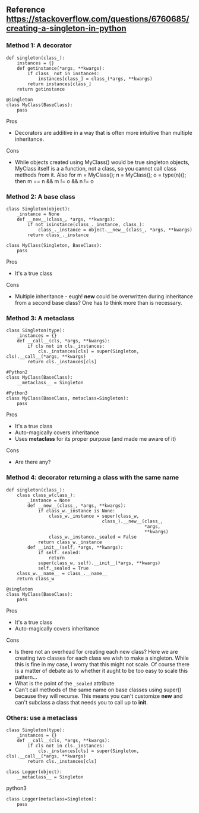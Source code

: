 ## Reference https://stackoverflow.com/questions/6760685/creating-a-singleton-in-python

### Method 1: A decorator
```
def singleton(class_):
    instances = {}
    def getinstance(*args, **kwargs):
        if class_ not in instances:
            instances[class_] = class_(*args, **kwargs)
        return instances[class_]
    return getinstance

@singleton
class MyClass(BaseClass):
    pass
```

Pros
* Decorators are additive in a way that is often more intuitive than multiple inheritance.

Cons
* While objects created using MyClass() would be true singleton objects, MyClass itself is a a function, not a class, so you cannot call class methods from it. Also for m = MyClass(); n = MyClass(); o = type(n)(); then m == n && m != o && n != o


### Method 2: A base class
```
class Singleton(object):
    _instance = None
    def __new__(class_, *args, **kwargs):
        if not isinstance(class_._instance, class_):
            class_._instance = object.__new__(class_, *args, **kwargs)
        return class_._instance

class MyClass(Singleton, BaseClass):
    pass
```

Pros
* It's a true class

Cons
* Multiple inheritance - eugh! __new__ could be overwritten during inheritance from a second base class? One has to think more than is necessary.


### Method 3: A metaclass
```
class Singleton(type):
    _instances = {}
    def __call__(cls, *args, **kwargs):
        if cls not in cls._instances:
            cls._instances[cls] = super(Singleton, cls).__call__(*args, **kwargs)
        return cls._instances[cls]

#Python2
class MyClass(BaseClass):
    __metaclass__ = Singleton

#Python3
class MyClass(BaseClass, metaclass=Singleton):
    pass
```

Pros
* It's a true class
* Auto-magically covers inheritance
* Uses __metaclass__ for its proper purpose (and made me aware of it)

Cons
* Are there any?


### Method 4: decorator returning a class with the same name
```
def singleton(class_):
    class class_w(class_):
        _instance = None
        def __new__(class_, *args, **kwargs):
            if class_w._instance is None:
                class_w._instance = super(class_w,
                                    class_).__new__(class_,
                                                    *args,
                                                    **kwargs)
                class_w._instance._sealed = False
            return class_w._instance
        def __init__(self, *args, **kwargs):
            if self._sealed:
                return
            super(class_w, self).__init__(*args, **kwargs)
            self._sealed = True
    class_w.__name__ = class_.__name__
    return class_w

@singleton
class MyClass(BaseClass):
    pass
```

Pros
* It's a true class
* Auto-magically covers inheritance

Cons
* Is there not an overhead for creating each new class? Here we are creating two classes for each class we wish to make a singleton. While this is fine in my case, I worry that this might not scale. Of course there is a matter of debate as to whether it aught to be too easy to scale this pattern...
* What is the point of the `_sealed` attribute
* Can't call methods of the same name on base classes using super() because they will recurse. This means you can't customize __new__ and can't subclass a class that needs you to call up to __init__.


### Others: use a metaclass
```
class Singleton(type):
    _instances = {}
    def __call__(cls, *args, **kwargs):
        if cls not in cls._instances:
            cls._instances[cls] = super(Singleton, cls).__call__(*args, **kwargs)
        return cls._instances[cls]

class Logger(object):
    __metaclass__ = Singleton
```
python3
```
class Logger(metaclass=Singleton):
    pass
```
